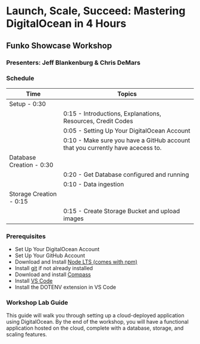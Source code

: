 # Launch, Scale, Succeed: Mastering DigitalOcean in 4 Hours

## Funko Showcase Workshop

### Presenters: Jeff Blankenburg & Chris DeMars

### Schedule

| **Time**                 | **Topics**                                                                     |
| ------------------------ | ------------------------------------------------------------------------------ |
| Setup - 0:30             |                                                                                |
|                          | 0:15 - Introductions, Explanations, Resources, Credit Codes                    |
|                          | 0:05 - Setting Up Your DigitalOcean Account                                    |
|                          | 0:10 - Make sure you have a GitHub account that you currently have acecess to. |
| Database Creation - 0:30 |                                                                                |
|                          | 0:20 - Get Database configured and running                                     |
|                          | 0:10 - Data ingestion                                                          |
| Storage Creation - 0:15  |                                                                                |
|                          | 0:15 - Create Storage Bucket and upload images                                 |

### Prerequisites

- Set Up Your DigitalOcean Account
- Set Up Your GitHub Account
- Download and Install [Node LTS (comes with npm)](nodejs.org/en)
- Install [git](git-scm.com/) if not already installed
- Download and install [Compass](www.mongodb.com/docs/compass/current/install/)
- Install [VS Code](code.visualstudio.com/)
- Install the DOTENV extension in VS Code

### Workshop Lab Guide

This guide will walk you through setting up a cloud-deployed application using DigitalOcean. By the end of the workshop, you will have a functional application hosted on the cloud, complete with a database, storage, and scaling features.
